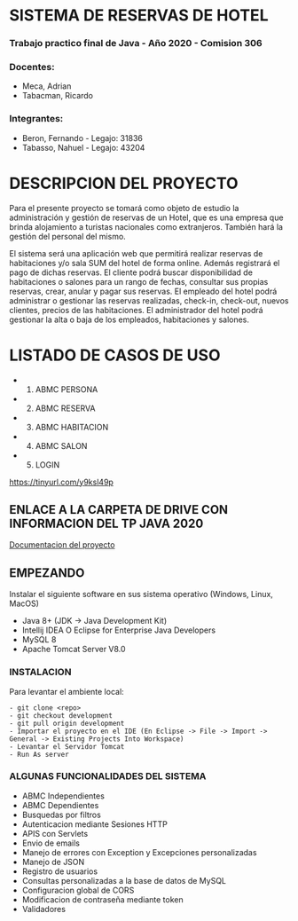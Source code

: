# SISTEMA DE RESERVAS DE HOTEL

### Trabajo practico final de Java - Año 2020 - Comision 306
### Docentes: 
* Meca, Adrian
* Tabacman, Ricardo

### Integrantes:
* Beron, Fernando - Legajo: 31836
* Tabasso, Nahuel - Legajo: 43204
	

# DESCRIPCION DEL PROYECTO
Para el presente proyecto se tomará como objeto de estudio la administración y gestión de
reservas de un Hotel, que es una empresa que brinda alojamiento a turistas nacionales como
extranjeros. También hará la gestión del personal del mismo.


El sistema será una aplicación web que permitirá realizar reservas de habitaciones y/o sala SUM
del hotel de forma online. Además registrará el pago de dichas reservas.
El cliente podrá buscar disponibilidad de habitaciones o salones para un rango de fechas, consultar
sus propias reservas, crear, anular y pagar sus reservas.
El empleado del hotel podrá administrar o gestionar las reservas realizadas, check-in, check-out,
nuevos clientes, precios de las habitaciones.
El administrador del hotel podrá gestionar la alta o baja de los empleados, habitaciones y salones.

# LISTADO DE CASOS DE USO
* 1. ABMC PERSONA
* 2. ABMC RESERVA
* 3. ABMC HABITACION
* 4. ABMC SALON
* 5. LOGIN

https://tinyurl.com/y9ksl49p
## ENLACE A LA CARPETA DE DRIVE CON INFORMACION DEL TP JAVA 2020
[Documentacion del proyecto](https://tinyurl.com/y9ksl49p/)

## EMPEZANDO
Instalar el siguiente software en sus sistema operativo (Windows, Linux, MacOS)
* Java 8+ (JDK -> Java Development Kit)
* Intellij IDEA O Eclipse for Enterprise Java Developers
* MySQL 8
* Apache Tomcat Server V8.0

### INSTALACION
Para levantar el ambiente local:

	- git clone <repo> 
	- git checkout development 
	- git pull origin development 
	- Importar el proyecto en el IDE (En Eclipse -> File -> Import -> General -> Existing Projects Into Workspace)  
	- Levantar el Servidor Tomcat
	- Run As server
	
### ALGUNAS FUNCIONALIDADES DEL SISTEMA
* ABMC Independientes
* ABMC Dependientes
* Busquedas por filtros
* Autenticacion mediante Sesiones HTTP
* APIS con Servlets
* Envio de emails
* Manejo de errores con Exception y Excepciones personalizadas
* Manejo de JSON
* Registro de usuarios
* Consultas personalizadas a la base de datos de MySQL
* Configuracion global de CORS
* Modificacion de contraseña mediante token
* Validadores


